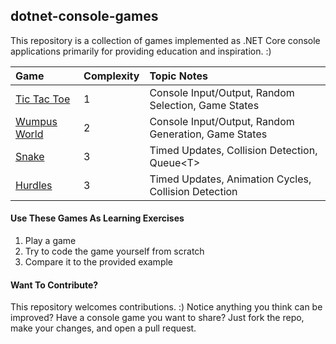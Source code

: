 ## dotnet-console-games

This repository is a collection of games implemented as .NET Core console applications primarily for providing education and inspiration. :)

|Game|Complexity|Topic Notes|
|:-|:-|:-|
|[Tic Tac Toe](https://github.com/ZacharyPatten/dotnet-console-games/tree/master/Tic%20Tac%20Toe)|1|Console Input/Output, Random Selection, Game States|
|[Wumpus World](https://github.com/ZacharyPatten/dotnet-console-games/tree/master/Wumpus%20World)|2|Console Input/Output, Random Generation, Game States|
|[Snake](https://github.com/ZacharyPatten/dotnet-console-games/blob/master/Snake)|3|Timed Updates, Collision Detection, Queue\<T\>|
|[Hurdles](https://github.com/ZacharyPatten/dotnet-console-games/blob/master/Hurdles)|3|Timed Updates, Animation Cycles, Collision Detection|

#### Use These Games As Learning Exercises

1. Play a game
2. Try to code the game yourself from scratch
3. Compare it to the provided example

#### Want To Contribute?

This repository welcomes contributions. :) Notice anything you think can be improved? Have a console game you want to share? Just fork the repo, make your changes, and open a pull request.
